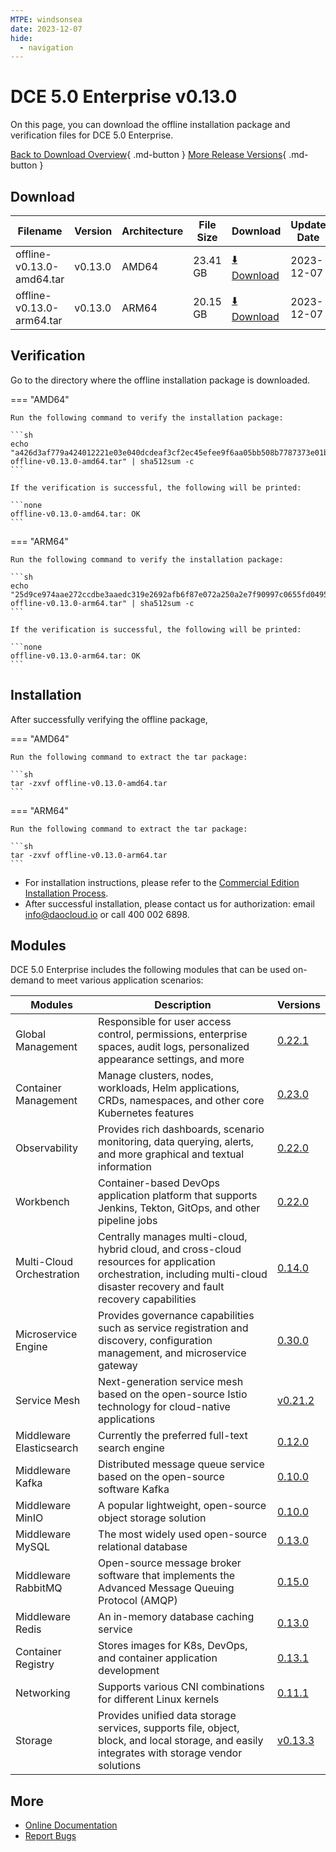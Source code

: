 ```yaml
---
MTPE: windsonsea
date: 2023-12-07
hide:
  - navigation
---
```


# DCE 5.0 Enterprise v0.13.0

On this page, you can download the offline installation package and verification files for DCE 5.0 Enterprise.

[Back to Download Overview](../index.md#_2){ .md-button } [More Release Versions](./dce5-installer-history.md){ .md-button }

## Download

| Filename | Version | Architecture | File Size | Download | Update Date |
| -------- | ------- | ------------ | --------- | -------- | ----------- |
| offline-v0.13.0-amd64.tar | v0.13.0 | AMD64 | 23.41 GB | [:arrow_down: Download](https://qiniu-download-public.daocloud.io/DaoCloud_Enterprise/dce5/offline-v0.13.0-amd64.tar) | 2023-12-07 |
| offline-v0.13.0-arm64.tar | v0.13.0 | ARM64 | 20.15 GB | [:arrow_down: Download](https://qiniu-download-public.daocloud.io/DaoCloud_Enterprise/dce5/offline-v0.13.0-arm64.tar) | 2023-12-07 |

## Verification

Go to the directory where the offline installation package is downloaded.

=== "AMD64"

    Run the following command to verify the installation package:

    ```sh
    echo "a426d3af779a424012221e03e040dcdeaf3cf2ec45efee9f6aa05bb508b7787373e01b4d229b8e29ee97bb77bfc4f9cc24f6fefc918a981f226ed0edba665bb2  offline-v0.13.0-amd64.tar" | sha512sum -c
    ```

    If the verification is successful, the following will be printed:

    ```none
    offline-v0.13.0-amd64.tar: OK
    ```

=== "ARM64"

    Run the following command to verify the installation package:

    ```sh
    echo "25d9ce974aae272ccdbe3aaedc319e2692afb6f87e072a250a2e7f90997c0655fd04956533be5bdb8d3ea6f6641c0418087894a853f925fec0b432fb2d8ce8f9  offline-v0.13.0-arm64.tar" | sha512sum -c
    ```

    If the verification is successful, the following will be printed:

    ```none
    offline-v0.13.0-arm64.tar: OK
    ```

## Installation

After successfully verifying the offline package,

=== "AMD64"

    Run the following command to extract the tar package:

    ```sh
    tar -zxvf offline-v0.13.0-amd64.tar
    ```

=== "ARM64"

    Run the following command to extract the tar package:

    ```sh
    tar -zxvf offline-v0.13.0-arm64.tar
    ```

- For installation instructions, please refer to the [Commercial Edition Installation Process](../../install/commercial/start-install.md).
- After successful installation, please contact us for authorization: email info@daocloud.io or call 400 002 6898.

## Modules

DCE 5.0 Enterprise includes the following modules that can be used on-demand to meet various application scenarios:

| Modules | Description | Versions |
| ------- | ----------- | -------- |
| Global Management | Responsible for user access control, permissions, enterprise spaces, audit logs, personalized appearance settings, and more | [0.22.1](../../ghippo/intro/release-notes.md#v0221) |
| Container Management | Manage clusters, nodes, workloads, Helm applications, CRDs, namespaces, and other core Kubernetes features | [0.23.0](../../kpanda/intro/release-notes.md#v0230) |
| Observability | Provides rich dashboards, scenario monitoring, data querying, alerts, and more graphical and textual information | [0.22.0](../../insight/intro/releasenote.md#v0220) |
| Workbench | Container-based DevOps application platform that supports Jenkins, Tekton, GitOps, and other pipeline jobs | [0.22.0](../../amamba/intro/release-notes.md#v0220) |
| Multi-Cloud Orchestration | Centrally manages multi-cloud, hybrid cloud, and cross-cloud resources for application orchestration, including multi-cloud disaster recovery and fault recovery capabilities | [0.14.0](../../kairship/intro/release-notes.md#v0140) |
| Microservice Engine | Provides governance capabilities such as service registration and discovery, configuration management, and microservice gateway | [0.30.0](../../skoala/intro/release-notes.md#v0300) |
| Service Mesh | Next-generation service mesh based on the open-source Istio technology for cloud-native applications | [v0.21.2](../../mspider/intro/release-notes.md#v0212) |
| Middleware Elasticsearch | Currently the preferred full-text search engine | [0.12.0](../../middleware/elasticsearch/release-notes.md#v0120) |
| Middleware Kafka | Distributed message queue service based on the open-source software Kafka | [0.10.0](../../middleware/kafka/release-notes.md#v0100) |
| Middleware MinIO | A popular lightweight, open-source object storage solution | [0.10.0](../../middleware/minio/release-notes.md#v0100) |
| Middleware MySQL | The most widely used open-source relational database | [0.13.0](../../middleware/mysql/release-notes.md#v0130) |
| Middleware RabbitMQ | Open-source message broker software that implements the Advanced Message Queuing Protocol (AMQP) | [0.15.0](../../middleware/rabbitmq/release-notes.md#v0150) |
| Middleware Redis | An in-memory database caching service | [0.13.0](../../middleware/redis/release-notes.md#v0130) |
| Container Registry | Stores images for K8s, DevOps, and container application development | [0.13.1](../../dce/dce-rn/20231130.md) |
| Networking | Supports various CNI combinations for different Linux kernels | [0.11.1](../../dce/dce-rn/20231130.md) |
| Storage | Provides unified data storage services, supports file, object, block, and local storage, and easily integrates with storage vendor solutions | [v0.13.3](../../dce/dce-rn/20231130.md) |

## More

- [Online Documentation](../../dce/index.md)
- [Report Bugs](https://github.com/DaoCloud/DaoCloud-docs/issues)
